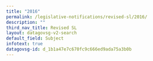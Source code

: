 ```yaml
---
title: "2016"
permalink: /legislative-notifications/revised-sl/2016/
description: ""
third_nav_title: Revised SL
layout: datagovsg-v2-search
default_field: Subject
infotext: true
datagovsg-id: d_1b1a47e7c670fc9c666ed9ada75a3b0b
---
```

